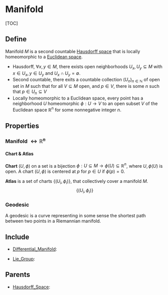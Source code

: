 # Manifold

[TOC]

## Define

Manifold $M$ is a second countable [Hausdorff space](./Hausdorff_Space.md) that is locally homeomorphic to a [Euclidean space](./Euclidean_Space.md).

- Hausdorff, $\forall x, y \in M$, there exists open neighborhoods $U_x, U_y \subseteq M$ with $x \in U_x, y \in U_y$ and $U_x \cap U_y = \emptyset$.   
- Second countable, there exits a countable collection $(U_n)_{n \in \mathbb N}$ of open set in $M$ such that for all $V \subseteq M$ open, and $p \in V$, there is some $n$ such that $p \in U_n \subseteq V$
- Locally homeomorphic to a Euclidean space, every point has a neighborhood $U$ homeomorphic $\phi: U \to V$ to an open subset $V$ of the Euclidean space $\mathbb R^n$ for some nonnegative integer $n$.

## Properties

### Manifold $\leftrightarrow \mathbb R^n$ 

#### Chart & Atlas

**Chart** $(U, \phi)$ on a set is a bijection $\phi: U \subseteq M \to \phi(U) \subseteq \mathbb R^n$, where $U, \phi(U)$ is open. A chart $(U, \phi)$ is centered at $p$ for $p \in U$ if $\phi(p) = 0$.

**Atlas** is a set of charts $\{(U_i, \phi_i)\}$, that collectively cover a manifold $M$.
$$
\{(U_i, \phi_i)\}
$$

### Geodesic

A geodesic is a curve representing in some sense the shortest path between two points in a Riemannian manifold.

## Include

- [Differential_Manifold](./Differential_Manifold.md): 

- [Lie_Group](./Lie_Group.md): 

## Parents

- [Hausdorff_Space](./Hausdorff_Space.md): 

